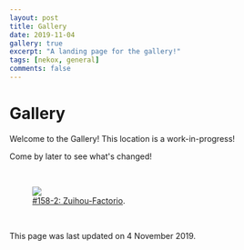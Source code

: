 ```yaml
---
layout: post
title: Gallery
date: 2019-11-04
gallery: true
excerpt: "A landing page for the gallery!"
tags: [nekox, general]
comments: false
---
```




# Gallery

Welcome to the Gallery! This location is a work-in-progress!

Come by later to see what's changed!

<br>

<figure>
	<a href="https://i.pximg.net/img-original/img/2018/02/11/13/33/37/67214457_p0.jpg"><img src="https://i.pximg.net/img-original/img/2018/02/11/13/33/37/67214457_p0.jpg"></a>
	<figcaption><a href="https://www.pixiv.net/en/artworks/67214457" title="#158-2: Zuihou/Factorio">#158-2: Zuihou-Factorio</a>.</figcaption>
</figure>

<br>

This page was last updated on 4 November 2019.